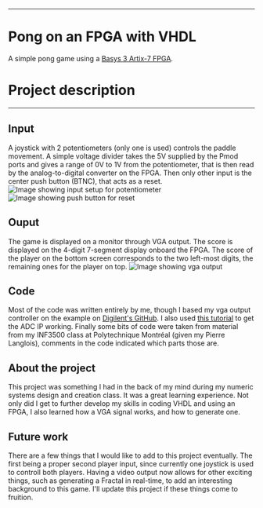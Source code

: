 -----------------------------------------------------------------------

# Pong on an FPGA with VHDL

A simple pong game using a [Basys 3 Artix-7 FPGA](https://digilent.com/shop/basys-3-artix-7-fpga-trainer-board-recommended-for-introductory-users/).


# Project description
-----------------------------------------------------------------------

## Input
A joystick with 2 potentiometers (only one is used) controls the paddle movement. A simple voltage divider takes the 5V supplied by the Pmod ports and gives a range of 0V to 1V from the potentiometer, that is then read by the analog-to-digital converter on the FPGA. Then only other input is the center push button (BTNC), that acts as a reset.
![Image showing input setup for potentiometer](ressources/potentiometer_circuit.png)
![Image showing push button for reset](ressources/push_button.png)

## Ouput
The game is displayed on a monitor through VGA output. The score is displayed on the 4-digit 7-segment display onboard the FPGA. The score of the player on the bottom screen corresponds to the two left-most digits, the remaining ones for the player on top.
![Image showing vga output](ressources/vga_output.png)

## Code
Most of the code was written entirely by me, though I based my vga output controller on the example on [Digilent's GitHub](https://github.com/Digilent/Basys-3-GPIO/blob/master/src/hdl/vga_ctrl.vhd). I also used [this tutorial](http://www.unilim.fr/pages_perso/vahid/XADCinBasys3.html) to get the ADC IP working. Finally some bits of code were taken from material from my INF3500 class at Polytechnique Montréal (given my Pierre Langlois), comments in the code indicated which parts those are.

## About the project
This project was something I had in the back of my mind during my numeric systems design and creation class. It was a great learning experience. Not only did I get to further develop my skills in coding VHDL and using an FPGA, I also learned how a VGA signal works, and how to generate one.


## Future work
There are a few things that I would like to add to this project eventually. The first being a proper second player input, since currently one joystick is used to controll both players. Having a video output now allows for other exciting things, such as generating a Fractal in real-time, to add an interesting background to this game. I'll update this project if these things come to fruition.
